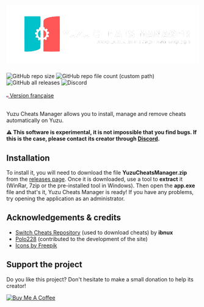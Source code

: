 <a href="https://wwwuzucheatsmanager.tk" target="_blank"><h1><img src="img/banner.png"></h1></a>
<div align="left">
<img alt="GitHub repo size" src="https://img.shields.io/github/repo-size/Luckyluka17/YuzuCheatsManager">
<img alt="GitHub repo file count (custom path)" src="https://img.shields.io/github/directory-file-count/Luckyluka17/YuzuCheatsManager/Languages?label=available %20languages">
<img alt="GitHub all releases" src="https://img.shields.io/github/downloads/Luckyluka17/YuzuCheatsManager/total">
<img alt="Discord" src="https://img.shields.io/discord/1017472968395329547?label=discord">
<br><br>
<img src="img/fr_flag.png" width="1%"><a href="https://github.com/Luckyluka17/YuzuCheatsManager/blob/main/README.md"> Version française</a>
</div>
<br>

Yuzu Cheats Manager allows you to install, manage and remove cheats automatically on Yuzu. 

**⚠️ This software is experimental, it is not impossible that you find bugs. If this is the case, please contact its creator through [Discord](https://discord.gg/KvjkS3P3Gh).**

## Installation
To install it, you will need to download the file **YuzuCheatsManager.zip** from the [releases page](https://github.com/Luckyluka17/YuzuCheatsManager/releases).
Once it is downloaded, use a tool to **extract** it (WinRar, 7zip or the pre-installed tool in Windows). Then open the **app.exe** file and that's it, Yuzu Cheats Manager is ready!
If you have any problems, try opening the application as an administrator.

## Acknowledgements & credits
- [Switch Cheats Repository](https://github.com/ibnux/switch-cheat) (used to download cheats) by **ibnux**
- [Polo228](https://www.polo228.tk) (contributed to the development of the site)
- [Icons by Freepik](https://www.freepik.com/)

## Support the project
Do you like this project? Don't hesitate to make a small donation to help its creator!

<a href="https://www.buymeacoffee.com/luckyluka17" target="_blank"><img src="https://cdn.buymeacoffee.com/buttons/v2/default-yellow.png" alt="Buy Me A Coffee" style="height: 40px !important;width: 150px !important;" ></a>

